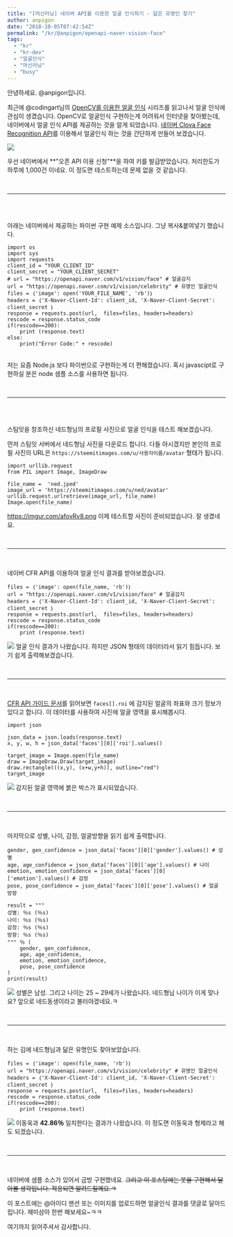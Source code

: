 ```yaml
---
title: "[머신러닝] 네이버 API를 이용한 얼굴 인식하기 - 닮은 유명인 찾기"
author: anpigon
date: "2018-10-05T07:42:54Z"
permalink: "/kr/@anpigon/openapi-naver-vision-face"
tags:
  - "kr"
  - "kr-dev"
  - "얼굴인식"
  - "머신러닝"
  - "busy"
---
```

안녕하세요. @anpigon입니다. 

최근에 @codingart님의 [OpenCV를 이용한 얼굴 인식](https://steemit.com/kr/@codingart/6-6-stretch-3-opencv3-3-x-files-face-eye) 시리즈를 읽고나서 얼굴 인식에 관심이 생겼습니다. OpenCV로 얼굴인식 구현하는게 어려워서 인터넷을 찾아봤는데, 네이버에서 얼굴 인식 API를 제공하는 것을 알게 되었습니다. [네이버 Clova Face Recognition API](https://developers.naver.com/products/clova/face/)를 이용해서 얼굴인식 하는 것을 간단하게 만들어 보겠습니다.


![](https://imgur.com/LkmOsmk.png)

우선 네이버에서 **"오픈 API 이용 신청"**을 하여 키를 발급받았습니다. 처리한도가 하루에 1,000건 이네요. 이 정도면 테스트하는데 문제 없을 것 같습니다.

<br><hr><br>


<br>아래는 네이버에서 제공하는 파이썬 구현 예제 소스입니다. 그냥 복사&붙여넣기 했습니다.
```
import os
import sys
import requests
client_id = "YOUR_CLIENT_ID"
client_secret = "YOUR_CLIENT_SECRET"
# url = "https://openapi.naver.com/v1/vision/face" # 얼굴감지
url = "https://openapi.naver.com/v1/vision/celebrity" # 유명인 얼굴인식
files = ｛'image': open('YOUR_FILE_NAME', 'rb')｝
headers = ｛'X-Naver-Client-Id': client_id, 'X-Naver-Client-Secret': client_secret ｝
response = requests.post(url,  files=files, headers=headers)
rescode = response.status_code
if(rescode==200):
    print (response.text)
else:
    print("Error Code:" + rescode)
```

<br>저는 요즘 Node.js 보다 파이썬으로 구현하는게 더 편해졌습니다. 혹시 javascipt로 구현하실 분은 node 샘플 소스를 사용하면 됩니다.


<br><hr><br>


<br>스팀잇을 창조하신 네드형님의 프로필 사진으로 얼굴 인식을 테스트 해보겠습니다.

먼저 스팀잇 서버에서 네드형님 사진을 다운로드 합니다. 다들 아시겠지만 본인의 프로필 사진의 URL은 `https://steemitimages.com/u/사용자이름/avatar` 형태가 됩니다.

```
import urllib.request
from PIL import Image, ImageDraw

file_name =  'ned.jped'
image_url = 'https://steemitimages.com/u/ned/avatar'
urllib.request.urlretrieve(image_url, file_name)
Image.open(file_name)
```

https://imgur.com/afovRv8.png
이제 테스트할 사진이 준비되었습니다. 잘 생겼네요.

<br><hr><br>

네이버 CFR API를 이용하여 얼굴 인식 결과를 받아보겠습니다.

```
files = ｛'image': open(file_name, 'rb')｝
url = "https://openapi.naver.com/v1/vision/face" # 얼굴감지
headers = ｛'X-Naver-Client-Id': client_id, 'X-Naver-Client-Secret': client_secret ｝
response = requests.post(url,  files=files, headers=headers)
rescode = response.status_code
if(rescode==200):
    print (response.text)
```
![](https://imgur.com/RIsbouZ.png)
얼굴 인식 결과가 나왔습니다. 하지만 JSON 형태의 데이터라서 읽기 힘듭니다. 보기 쉽게 출력해보겠습니다.

<br><hr><br>

[CFR API 가이드 문서](https://developers.naver.com/docs/clova/api/CFR/API_Guide.md#APIReference)를 읽어보면 `faces[].roi` 에 감지된 얼굴의 좌표와 크기 정보가 있다고 합니다. 이 데이터를 사용하여 사진에 얼굴 영역을 표시해봅시다.

```
import json

json_data = json.loads(response.text)
x, y, w, h = json_data['faces'][0]['roi'].values()

target_image = Image.open(file_name)
draw = ImageDraw.Draw(target_image)
draw.rectangle(((x,y), (x+w,y+h)), outline="red")
target_image
```

![](https://imgur.com/5npUiz5.png)
감지된 얼굴 영역에 붉은 박스가 표시되었습니다.

<br><hr><br>

마지막으로 성별, 나이, 감정, 얼굴방향을 읽기 쉽게 출력합니다.

```
gender, gen_confidence = json_data['faces'][0]['gender'].values() # 성별
age, age_confidence = json_data['faces'][0]['age'].values() # 나이
emotion, emotion_confidence = json_data['faces'][0]['emotion'].values() # 감정
pose, pose_confidence = json_data['faces'][0]['pose'].values() # 얼굴 방향

result = """
성별: ％s (％s)
나이: ％s (％s)
감정: ％s (％s)
방향: ％s (％s)
""" ％ (
    gender, gen_confidence,
    age, age_confidence,
    emotion, emotion_confidence,
    pose, pose_confidence
)
print(result)
```

![](https://imgur.com/5pjJFva.png)
성별은 남성. 그리고 나이는 25 ~ 29세가 나왔습니다. 네드형님 나이가 이게 맞나요? 앞으로 네드동생이라고 불러야겠네요.ㅋ

<br><hr><br>

하는 김에 네드형님과 닮은 유명인도 찾아보았습니다.
```
files = ｛'image': open(file_name, 'rb')｝
url = "https://openapi.naver.com/v1/vision/celebrity" # 유명인 얼굴인식
headers = ｛'X-Naver-Client-Id': client_id, 'X-Naver-Client-Secret': client_secret ｝
response = requests.post(url,  files=files, headers=headers)
rescode = response.status_code
if(rescode==200):
    print (response.text)
```

![](https://imgur.com/siLnhc5.png)
이동욱과 **42.86％** 일치한다는 결과가 나왔습니다. 이 정도면 이동욱과 형제라고 해도 되겠습니다.

<br><hr><br>

네이버에 샘플 소스가 있어서 금방 구현했네요. ~~그리고 이 포스팅에는 봇을 구현해서 달아볼 생각입니다. 적용되면 알려드릴께요.ㅋ~~

이 포스트에는 @아이디 맨션 또는 이미지를 업로드하면 얼굴인식 결과를 댓글로 달아드립니다. 재미삼아 한번 해보세요~ㅋㅋ

여기까지 읽어주셔서 감사합니다.
